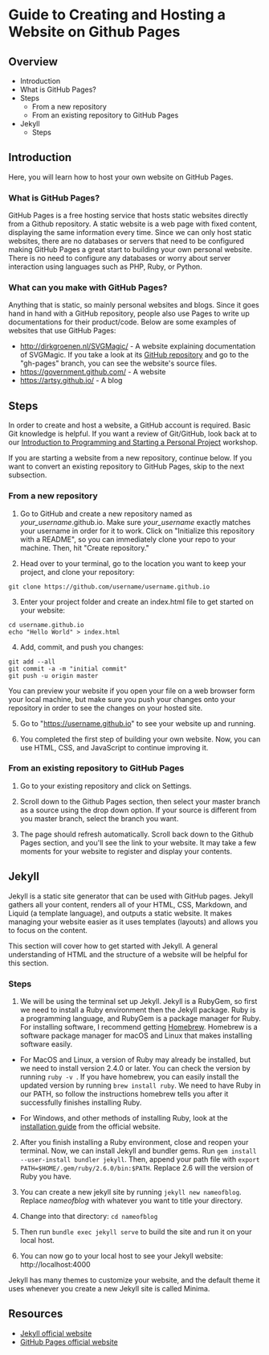 # Guide to Creating and Hosting a Website on Github Pages
## Overview
* Introduction
 * What is GitHub Pages?
* Steps
  * From a new repository
  * From an existing repository to GitHub Pages
* Jekyll
  * Steps

## Introduction
Here, you will learn how to host your own website on GitHub Pages.

### What is GitHub Pages?
GitHub Pages is a free hosting service that hosts static websites directly from a Github repository. A static website is a web page with fixed content, displaying the same information every time. Since we can only host static websites, there are no databases or servers that need to be configured making GitHub Pages a great start to building your own personal website. There is no need to configure any databases or worry about server interaction using languages such as PHP, Ruby, or Python.

### What can you make with GitHub Pages?
Anything that is static, so mainly personal websites and blogs. Since it goes hand in hand with a GitHub repository, people also use Pages to write up documentations for their product/code. Below are some examples of websites that use GitHub Pages:
  * http://dirkgroenen.nl/SVGMagic/ - A website explaining documentation of SVGMagic. If you take a look at its [GitHub repository](https://github.com/dirkgroenen/SVGMagic/tree/gh-pages) and go to the "gh-pages" branch, you can see the website's source files.
  * https://government.github.com/  - A website
  * https://artsy.github.io/ - A blog

## Steps
In order to create and host a website, a GitHub account is required. Basic Git knowledge is helpful. If you want a review of Git/GitHub, look back at to our [Introduction to Programming and Starting a Personal Project](https://github.com/HackBinghamton/IntroToProgrammingWorkshop) workshop.

If you are starting a website from a new repository, continue below. If you want to convert an existing repository to GitHub Pages, skip to the next subsection.

### From a new repository
1. Go to GitHub and create a new repository named as *your_username*.github.io. Make sure *your_username* exactly matches your username in order for it to work. Click on "Initialize this repository with a README", so you can immediately clone your repo to your machine. Then, hit "Create repository."

2. Head over to your terminal, go to the location you want to keep your project, and clone your repository:
```
git clone https://github.com/username/username.github.io
```

3. Enter your project folder and create an index.html file to get started on your website:
```
cd username.github.io
echo "Hello World" > index.html
```

4. Add, commit, and push you changes:
```
git add --all
git commit -a -m "initial commit"
git push -u origin master
```
You can preview your website if you open your file on a web browser form your local machine, but make sure you push your changes onto your repository in order to see the changes on your hosted site.

5. Go to "https://username.github.io" to see your website up and running.

6. You completed the first step of building your own website. Now, you can use HTML, CSS, and JavaScript to continue improving it.

### From an existing repository to GitHub Pages
1. Go to your existing repository and click on Settings.

2. Scroll down to the Github Pages section, then select your master branch as a source using the drop down option. If your source is different from you master branch, select the branch you want.

3. The page should refresh automatically. Scroll back down to the Github Pages section, and you'll see the link to your website. It may take a few moments for your website to register and display your contents.

## Jekyll
Jekyll is a static site generator that can be used with GitHub pages. Jekyll gathers all your content, renders all of your HTML, CSS, Markdown, and Liquid (a template language), and outputs a static website. It makes managing your website easier as it uses templates (layouts) and allows you to focus on the content.

This section will cover how to get started with Jekyll. A general understanding of HTML and the structure of a website will be helpful for this section.

### Steps
1. We will be using the terminal set up Jekyll. Jekyll is a RubyGem, so first we need to install a Ruby environment then the Jekyll package. Ruby is a programming language, and RubyGem is a package manager for Ruby. For installing software, I recommend getting [Homebrew](https://brew.sh/). Homebrew is a software package manager for macOS and Linux that makes installing software easily.

  * For MacOS and Linux, a version of Ruby may already be installed, but we need to install version 2.4.0 or later. You can check the version by running ```ruby -v ```. If you have homebrew, you can easily install the updated version by running ```brew install ruby```. We need to have Ruby in our PATH, so follow the instructions homebrew tells you after it successfully finishes installing Ruby.

  * For Windows, and other methods of installing Ruby, look at the [installation guide](https://www.ruby-lang.org/en/documentation/installation/) from the official website.

2. After you finish installing a Ruby environment, close and reopen your terminal. Now, we can install Jekyll and bundler gems. Run ```gem install --user-install bundler jekyll```. Then, append your path file with ```export PATH=$HOME/.gem/ruby/2.6.0/bin:$PATH```. Replace 2.6 will the version of Ruby you have.

3. You can create a new jekyll site by running ```jekyll new nameofblog```. Replace *nameofblog* with whatever you want to title your directory.

4. Change into that directory: ```cd nameofblog```

5. Then run ```bundle exec jekyll serve``` to build the site and run it on your local host.

6. You can now go to your local host to see your Jekyll website: http://localhost:4000

Jekyll has many themes to customize your website, and the default theme it uses whenever you create a new Jekyll site is called Minima.

## Resources
* [Jekyll official website](https://jekyllrb.com/)
* [GitHub Pages official website](https://pages.github.com/)
